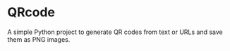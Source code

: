 # QRcode
A simple Python project to generate QR codes from text or URLs and save them as PNG images.

